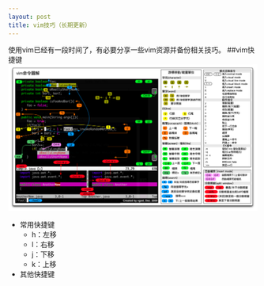 ```yaml
---
layout: post
title: vim技巧（长期更新）
---
```

使用vim已经有一段时间了，有必要分享一些vim资源并备份相关技巧。
##vim快捷键
![Vim cmd](/images/Vim命令图.png "Vim cmd")
+ 常用快捷键
  - h：左移
  - l：右移
  - j：下移
  - k：上移
+ 其他快捷键
  
